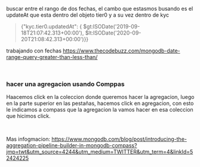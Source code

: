 buscar entre el rango de dos fechas,  el cambo que estasmos busando es el updateAt que esta dentro del objeto tier0 y a su vez dentro de kyc

> {"kyc.tier0.updatedAt": { $gt:ISODate('2019-09-18T21:07:42.313+00:00'), $lt:ISODate('2020-09-20T21:08:42.313+00:00')}}



trabajando con fechas
https://www.thecodebuzz.com/mongodb-date-range-query-greater-than-less-than/


</br>

### hacer una agregacion usando Comppas
Haacemos click en la coleccion donde queremos hacer la agregacion, luego en la parte superior en las pestañas, hacemos click en agregacion, con esto le indicamos a compass que la agregacion la vamos hacer en esa coleccion que hicimos click.

</br>

Mas infogmacion:
https://www.mongodb.com/blog/post/introducing-the-aggregation-pipeline-builder-in-mongodb-compass?jmp=twt&utm_source=4244&utm_medium=TWITTER&utm_term=4&linkId=52424225

</br>

